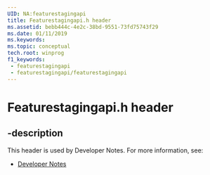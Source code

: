 ```yaml
---
UID: NA:featurestagingapi
title: Featurestagingapi.h header
ms.assetid: bebb444c-4e2c-38bd-9551-73fd75743f29
ms.date: 01/11/2019
ms.keywords: 
ms.topic: conceptual
tech.root: winprog
f1_keywords:
 - featurestagingapi
 - featurestagingapi/featurestagingapi
---
```


# Featurestagingapi.h header


## -description

This header is used by Developer Notes. For more information, see:

- [Developer Notes](../_winprog/index.md)

